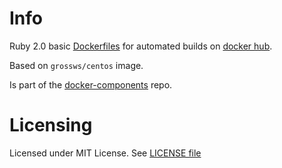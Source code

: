 # Info

Ruby 2.0 basic [Dockerfiles][df] for automated builds on [docker hub][dhub].

Based on `grossws/centos` image.

Is part of the [docker-components][dcomp] repo.

[df]: http://docs.docker.com/reference/builder/ "Dockerfile reference"
[dhub]: https://hub.docker.com/u/grossws/
[dcomp]: https://github.com/grossws/docker-components


# Licensing

Licensed under MIT License. See [LICENSE file](LICENSE)
